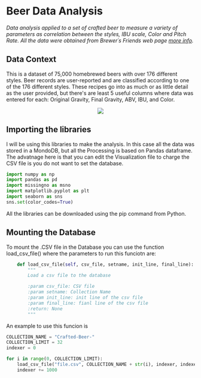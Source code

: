 # Beer Data Analysis

*Data analysis applied to a set of crafted beer to measure a variety of parameters as correlation between the styles, IBU scale, Color and Pitch Rate. All the data were obtained from Brewer´s Friends web page [more info](https://www.brewersfriend.com/).*

## Data Context
This is a dataset of 75,000 homebrewed beers with over 176 different styles. Beer records are user-reported and are classified according to one of the 176 different styles. These recipes go into as much or as little detail as the user provided, but there's are least 5 useful columns where data was entered for each: Original Gravity, Final Gravity, ABV, IBU, and Color.

<p align="center">
  <img src="https://static.vinepair.com/wp-content/uploads/2015/08/craft-beer-definition-inside-header.jpg">
</p>

## Importing the libraries
I will be using this libraries to make the analysis. In this case all the data was stored in a MondoDB, but all the Processing is based on Pandas dataframe. The advatnage here is that you can edit the Visualization file to charge the CSV file is you do not want to set the database.

```python
import numpy as np
import pandas as pd
import missingno as msno
import matplotlib.pyplot as plt
import seaborn as sns
sns.set(color_codes=True)
```
All the libraries can be downloaded using the pip command from Python.

## Mounting the Database

To mount the .CSV file in the Database you can use the function load_csv_file() where the parameters to run this funciotn are:
```python
    def load_csv_file(self, csv_file, setname, init_line, final_line):
        """
        Load a csv file to the database

        :param csv_file: CSV file
        :param setname: Collection Name
        :param init_line: init line of the csv file
        :param final_line: fianl line of the csv file
        :return: None
        """
```
An example to use this funcion is
```python
COLLECTION_NAME = "Crafted-Beer-"
COLLECTION_LIMIT = 32
indexer = 0

for i in range(0, COLLECTION_LIMIT):
	load_csv_file("file.csv", COLLECTION_NAME + str(i), indexer, indexer+1000)
	indexer += 1000
```
